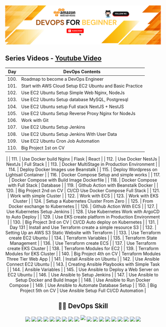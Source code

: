 ![Alt text](Images/p1.png)

## Series Videos - [Youtube Video](https://www.youtube.com/@HoangGuruu) 
<!-- <div align="center"> -->

<center>

| Day | DevOps Contents |
| ---- | ---------------- |
| 100.   | Roadmap to become a DevOps Engineer |
| 101.   | Start with AWS Cloud Setup EC2 Ubuntu and Basic Practice |
| 102.   | Use EC2 Ubuntu Setup Simple Web Nginx, NodeJs |
| 103.   | Use EC2 Ubuntu Setup database MySQL, Postgresql |
| 104.   | Use EC2 Ubuntu setup Full stack NextJS + NestJS |
| 105.   | Use EC2 Ubuntu Setup Reverse Proxy Nginx for NodeJs |
| 106.   | Work with Git | GitHub | GitHub Action |
| 107.   | Use EC2 Ubuntu Setup Jenkins |
| 108.   | Use EC2 Ubuntu Setup Jenkins With User Data |
| 109.   | Use EC2 Ubuntu Cron Job Automation |
| 110.   | Big Project 1st on CV | CI/CD For Full Stack ChatApp
 |
| 111.   | Use Docker build Nginx | Flask | React |
| 112.   | Use Docker NestJs | NextJs | Full Stack |
| 113.   | Docker MultiStage in Production Environment |
| 114.   | Deploy Docker Images use Beanstalk |
| 115.   | Deploy Wordpress on Lightsail Container
 |
| 116.   | Docker Compose Setup and simple works |
| 117.   | Docker Compose with Build Image Dockerfile |
| 118.   | Docker Compose with Full Stack | Database |
| 119.   | Github Action with Beanstalk Docker |
| 120.   | Big Project 2nd on CV | CI/CD Use Docker Compose Full Stack |
| 121.   | Work with simple Cluster
 |
| 122.   | Work with ECS |
| 123.   | Work with EKS Cluster  |
| 124.   | Setup a Kubernetes Cluster From Zero |
| 125.   | From Docker exchange to Kubernetes |
| 126.   | Github Action With ECS |
| 127.   | Use Kubernetes Setup Jenkins |
| 128.   | Use Kubernetes Work with ArgoCD to Auto Deploy |
| 129.   | Use EKS create platform in Production Environment |
| 130.   | Big Project 3rd on CV | CI/CD Auto deploy on Kubernetes |
| 131.   | Day 131 | Install and Use Terraform create a simple resource S3 |
| 132.   | Setting Up an AWS S3 Static Website with Terraform |
| 133.   | Use Terraform create EC2 Ubuntu |
| 134.   | Terraform Variables |
| 135.   | Terraform State Management |
| 136.   | Use Terraform create ECS |
| 137.   | Use Terraform create EKS Cluster |
| 138.   | Terraform Modules for EC2 |
| 139.   | Terraform Modules for EKS Cluster |
| 140.   | Big Project 4th on CV | Terraform Modules Three Tier Web App |
| 141.   | Install Ansible on Ubuntu |
| 142.   | Use Ansible Connect EC2 Ubuntu |
| 143.   | Creating Ansible Playbooks with Simple Task |
| 144.   | Ansible Variables |
| 145.   | Use Ansible to Deploy a Web Server on EC2 Ubuntu |
| 146.   | Use Ansible to Setup Jenkins |
| 147.   | Use Ansible to Setup Docker and Build Image |
| 148.   | Use Ansible to Run Docker Compose |
| 149.   | Use Ansible to Automate Database Setup |
| 150.   | Big Project 5th on CV | Use Ansible Setup Full CI/CD Automation |

</center>

<!-- </div> -->

<p align="center">
 <h2 align="center"> 🧑‍💻 DevOps Skill </h2>
</p>
<p align="center"> 
 <img height="25px" src="https://img.shields.io/badge/AWS-%23FF9900.svg?style=flat&logo=amazon-aws&logoColor=white" align="center" /> <img height="25px" src="https://img.shields.io/badge/azure-%230072C6.svg?style=flat&logo=azure-devops&logoColor=white" align="center" /> <img height="25px" src="https://img.shields.io/badge/Google%20Cloud-%234285F4.svg?style=flat&logo=google-cloud&logoColor=white" align="center" /> <img height="25px" src="https://img.shields.io/badge/DigitalOcean-%230167ff.svg?style=flat&logo=digitalOcean&logoColor=white" align="center" /> <img height="25px" src="https://img.shields.io/badge/docker-%230db7ed.svg?style=flat&logo=docker&logoColor=white" align="center" /> <img height="25px" src="https://img.shields.io/badge/kubernetes-%23326ce5.svg?style=flat&logo=kubernetes&logoColor=white" align="center" /> <img height="25px" src="https://img.shields.io/badge/terraform-%235835CC.svg?style=flat&logo=terraform&logoColor=white" align="center" /> <img height="25px" src="https://img.shields.io/badge/Gradle-02303A.svg?style=flat&logo=Gradle&logoColor=white" align="center" /> <img height="25px" src="https://img.shields.io/badge/ansible-%231A1918.svg?style=flat&logo=ansible&logoColor=white" align="center" /> <img height="20px" src="https://img.shields.io/badge/jenkins-%232C5263.svg?style=flat&logo=jenkins&logoColor=white" />  <img height="25px"     
src="https://img.shields.io/badge/python-3670A0?style=flat&logo=python&logoColor=ffdd54" align="center" /> <img height="25px" src="https://img.shields.io/badge/go-%2300ADD8.svg?style=flat&logo=go&logoColor=white" align="center" /> <img height="25px" src="https://img.shields.io/badge/Amazon%20DynamoDB-4053D6?style=flat&logo=Amazon%20DynamoDB&logoColor=white" align="center" /> <img height="25px" src="https://img.shields.io/badge/MongoDB-%234ea94b.svg?style=flat&logo=mongodb&logoColor=white" align="center" /> <img height="25px" src="https://img.shields.io/badge/mysql-%2300f.svg?style=flat&logo=mysql&logoColor=white" align="center" /> <img height="25px" src="https://img.shields.io/badge/node.js-6DA55F?style=flat&logo=node.js&logoColor=white" align="center" />  
 <img height="25px" src="https://img.shields.io/badge/Apache%20Maven-C71A36?style=flat&logo=Apache%20Maven&logoColor=white" align="center" /> <img height="25px" src="https://img.shields.io/badge/nginx-%23009639.svg?style=flat&logo=nginx&logoColor=white" align="center" /> <img height="25px" src="https://img.shields.io/badge/apache-%23D42029.svg?style=flat&logo=apache&logoColor=white" align="center" />
</p>